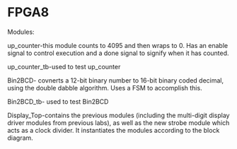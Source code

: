 # FPGA8
Modules:

up_counter-this module counts to 4095 and then wraps to 0. Has an enable signal to control execution and a done signal to signify when it has counted.

up_counter_tb-used to test up_counter

Bin2BCD- covnerts a 12-bit binary number to 16-bit binary coded decimal, using the double dabble algorithm. Uses a FSM to accomplish this.

Bin2BCD_tb- used to test Bin2BCD

Display_Top-contains the previous modules (including the multi-digit display driver modules from previous labs), as well as the new strobe module which acts as a clock divider.
It instantiates the modules according to the block diagram.
